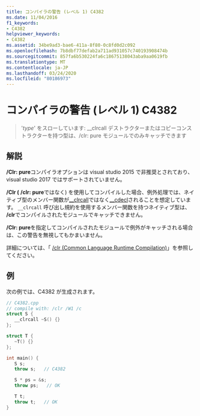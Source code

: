 ```yaml
---
title: コンパイラの警告 (レベル 1) C4382
ms.date: 11/04/2016
f1_keywords:
- C4382
helpviewer_keywords:
- C4382
ms.assetid: 34be9ad3-bae6-411a-8f80-0c8fd0d2c092
ms.openlocfilehash: 7b8dbf77defab2a711ad931057c740193908474b
ms.sourcegitcommit: 857fa6b530224fa6c18675138043aba9aa0619fb
ms.translationtype: MT
ms.contentlocale: ja-JP
ms.lasthandoff: 03/24/2020
ms.locfileid: "80186973"
---
```

# <a name="compiler-warning-level-1-c4382"></a>コンパイラの警告 (レベル 1) C4382

> '*type*' をスローしています: __clrcall デストラクターまたはコピーコンストラクターを持つ型は、/clr: pure モジュールでのみキャッチできます

## <a name="remarks"></a>解説

**/Clr: pure**コンパイラオプションは visual studio 2015 で非推奨とされており、visual studio 2017 ではサポートされていません。

**/Clr (** **/clr: pure**ではなく) を使用してコンパイルした場合、例外処理では、ネイティブ型のメンバー関数が[__clrcall](../../cpp/clrcall.md)ではなく[__cdecl](../../cpp/cdecl.md)されることを想定しています。 `__clrcall` 呼び出し規約を使用するメンバー関数を持つネイティブ型は、 **/clr**でコンパイルされたモジュールでキャッチできません。

**/Clr: pure**を指定してコンパイルされたモジュールで例外がキャッチされる場合は、この警告を無視してもかまいません。

詳細については、「 [/clr (Common Language Runtime Compilation)](../../build/reference/clr-common-language-runtime-compilation.md)」を参照してください。

## <a name="example"></a>例

次の例では、C4382 が生成されます。

```cpp
// C4382.cpp
// compile with: /clr /W1 /c
struct S {
   __clrcall ~S() {}
};

struct T {
   ~T() {}
};

int main() {
   S s;
   throw s;   // C4382

   S * ps = &s;
   throw ps;   // OK

   T t;
   throw t;   // OK
}
```
